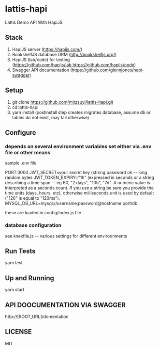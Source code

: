 # lattis-hapi
Lattis Demo API With HapiJS

## Stack

1. HapiJS server (https://hapijs.com/)
2. BookshelfJS database ORM (http://bookshelfjs.org/)
3. HapiJS (lab/code) for testing (https://github.com/hapijs/lab,https://github.com/hapijs/code)
4. Swagger API documentation (https://github.com/glennjones/hapi-swagger)

## Setup

1. git clone  https://github.com/mitzsuyi/lattis-hapi.git
2. cd lattis-hapi
3. yarn install (postinstall step creates migrates database, assume db or tables do not exist, may fail otherwise)

## Configure
 
### depends on several environment variables set either via .env file or other means

sample .env file

PORT:3000
JWT_SECRET=your secret key (strong password ok -- long random bytes
JWT_TOKEN_EXPIRY="1h" (expressed in seconds or a string describing a time span -- eg 60, "2 days", "10h", "7d".
A numeric value is interpreted as a seconds count. 
If you use a string be sure you provide the time units (days, hours, etc),
otherwise milliseconds unit is used by default ("120" is equal to "120ms").
MYSQL_DB_URL=mysql://username:password@hostname:port/db

these are loaded in config/index.js file

### database configuration

see knexfile.js -- various settings for different enviroonments

##  Run Tests

yarn test

## Up and Running

yarn start

## API DOOCUMENTATION VIA SWAGGER

http://[ROOT_URL]/domentation

## LICENSE

MIT
